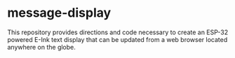 # message-display
This repository provides directions and code necessary to create an ESP-32 powered E-Ink text display that can be updated from a web browser located anywhere on the globe.
